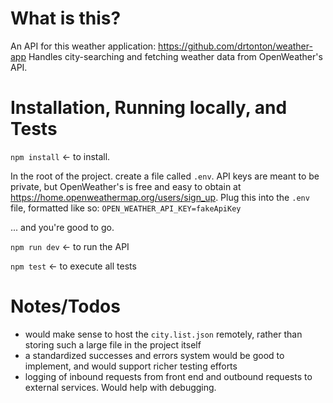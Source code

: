 # What is this?
An API for this weather application: https://github.com/drtonton/weather-app
Handles city-searching and fetching weather data from OpenWeather's API.

# Installation, Running locally, and Tests
`npm install` <- to install.

In the root of the project. create a file called `.env`.
API keys are meant to be private, but OpenWeather's is free and easy to obtain at https://home.openweathermap.org/users/sign_up. Plug this into the `.env` file, formatted like so:
`OPEN_WEATHER_API_KEY=fakeApiKey`

... and you're good to go.

`npm run dev` <- to run the API

`npm test` <- to execute all tests

# Notes/Todos
* would make sense to host the `city.list.json` remotely, rather than storing such a large file in the project itself
* a standardized successes and errors system would be good to implement, and would support richer testing efforts
* logging of inbound requests from front end and outbound requests to external services. Would help with debugging.